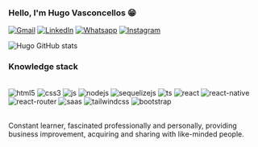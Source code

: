 ### Hello, I'm Hugo Vasconcellos 😁

[![Gmail](https://img.shields.io/badge/Gmail-D14836?style=for-the-badge&logo=gmail&logoColor=white)](mailto:vasconcelloshugo09@gmail.com?Subject=Gostaria%20de%20conversar%20sobre%20uma%20oportunidade)
[![LinkedIn](https://img.shields.io/badge/LinkedIn-0077B5?style=for-the-badge&logo=linkedin&logoColor=white)](https://www.linkedin.com/in/hugo-vasconcellos-573aa0168/)
[![Whatsapp](https://img.shields.io/badge/WhatsApp-25D366?style=for-the-badge&logo=whatsapp&logoColor=white)](https://api.whatsapp.com/send?phone=5531920096923&text=Hello,%20I'm%20Hugo%20Vasconcellos!%20FullStack%20Developer,%20How%20can%20I%20help%20you?)
[![Instagram](https://img.shields.io/badge/Instagram-E4405F?style=for-the-badge&logo=instagram&logoColor=white)](https://www.instagram.com/hvasconcellos787/)

![Hugo GitHub stats](https://github-readme-stats.vercel.app/api?username=calixtohugo78&show_icons=true&theme=tokyonight)

### Knowledge stack

<div style="inline-block"><br/>
    <img align="cente" alt="html5" src="https://img.shields.io/badge/HTML5-E34F26?style=for-the-badge&logo=html5&logoColor=white"/>
    <img align="cente" alt="css3" src="https://img.shields.io/badge/CSS3-1572B6?style=for-the-badge&logo=css3&logoColor=white"/>
    <img align="cente" alt="js" src="https://img.shields.io/badge/JavaScript-F7DF1E?style=for-the-badge&logo=javascript&logoColor=black"/>
    <img align="cente" alt="nodejs" src="https://img.shields.io/badge/Node.js-43853D?style=for-the-badge&logo=node.js&logoColor=white"/>
    <img align="cente" alt="sequelizejs" src="https://img.shields.io/badge/sequelize-323330?style=for-the-badge&logo=sequelize&logoColor=blue"/>
    <img align="cente" alt="ts" src="https://img.shields.io/badge/TypeScript-007ACC?style=for-the-badge&logo=typescript&logoColor=white"/>
    <img align="cente" alt="react" src="https://img.shields.io/badge/React-20232A?style=for-the-badge&logo=react&logoColor=61DAFB"/>
    <img align="cente" alt="react-native" src="https://img.shields.io/badge/React_Native-20232A?style=for-the-badge&logo=react&logoColor=61DAFB"/>
    <img align="cente" alt="react-router" src="https://img.shields.io/badge/React_Router-CA4245?style=for-the-badge&logo=react-router&logoColor=white"/>
    <img align="cente" alt="saas" src="https://img.shields.io/badge/Sass-CC6699?style=for-the-badge&logo=sass&logoColor=white"/>
    <img align="cente" alt="tailwindcss" src="https://img.shields.io/badge/Tailwind_CSS-38B2AC?style=for-the-badge&logo=tailwind-css&logoColor=white"/>
    <img align="cente" alt="bootstrap" src="https://img.shields.io/badge/Bootstrap-563D7C?style=for-the-badge&logo=bootstrap&logoColor=white"/>
</div><br/>

Constant learner, fascinated professionally and personally, providing business improvement, acquiring and sharing with like-minded people.
